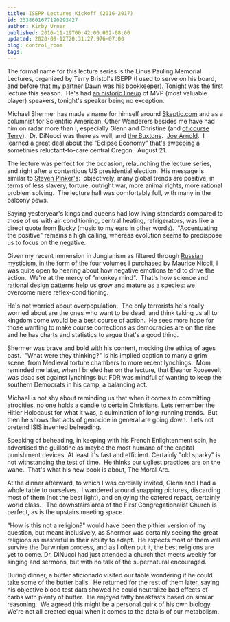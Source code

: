 ```yaml
---
title: ISEPP Lectures Kickoff (2016-2017)
id: 2338601677190293427
author: Kirby Urner
published: 2016-11-19T00:42:00.002-08:00
updated: 2020-09-12T20:31:27.976-07:00
blog: control_room
tags: 
---
```


[](https://www.flickr.com/photos/kirbyurner/albums/72157675484204600)

The formal name for this lecture series is the Linus Pauling Memorial Lectures, organized by Terry Bristol's ISEPP (I used to serve on his board, and before that my partner Dawn was his bookkeeper). Tonight was the first lecture this season.  He's had [an historic lineup](http://isepp.org/) of MVP (most valuable player) speakers, tonight's speaker being no exception.

Michael Shermer has made a name for himself around [Skeptic.com](http://skeptic.com/) and as a columnist for Scientific American. Other Wanderers besides me have had him on radar more than I, especially Glenn and Christine (and [of course Terry](http://mybizmo.blogspot.com/2015/05/engineering-as-moral-enterprise.html)).  Dr. DiNucci was there as well, and [the Buxtons](http://worldgame.blogspot.com/2006/10/libyan-eclipse.html).  [Joe Arnold](http://mybizmo.blogspot.com/2011/10/psychiatry-today.html).  I learned a great deal about the "Eclipse Economy" that's sweeping a sometimes reluctant-to-care central Oregon.  August 21.

The lecture was perfect for the occasion, relaunching the lecture series, and right after a contentious US presidential election.  His message is similar to [Steven Pinker's](https://www.amazon.com/Steven-Pinker/e/B000AQ3GGO/ref=dp_byline_cont_ebooks_1):  objectively, many global trends are positive, in terms of less slavery, torture, outright war, more animal rights, more rational problem solving.  The lecture hall was comfortably full, with many in the balcony pews.

Saying yesteryear's kings and queens had low living standards compared to those of us with air conditioning, central heating, refrigerators, was like a direct quote from Bucky (music to my ears in other words).  "Accentuating the positive" remains a high calling, whereas evolution seems to predispose us to focus on the negative.

Given my recent immersion in Jungianism as filtered through [Russian mysticism](http://mybizmo.blogspot.com/2016/10/mystics.html), in the form of the four volumes I purchased by Maurice Nicoll, I was quite open to hearing about how negative emotions tend to drive the action.  We're at the mercy of "monkey mind".  That's how science and rational design patterns help us grow and mature as a species: we overcome mere reflex-conditioning.

He's not worried about overpopulation.  The only terrorists he's really worried about are the ones who want to be dead, and think taking us all to kingdom come would be a best course of action.  He sees more hope for those wanting to make course corrections as democracies are on the rise and he has charts and statistics to argue that's a good thing.

Shermer was brave and bold with his content, mocking the ethics of ages past.  "What were they thinking?" is his implied caption to many a grim scene, from Medieval torture chambers to more recent lynchings.  Mom reminded me later, when I briefed her on the lecture, that Eleanor Roosevelt was dead set against lynchings but FDR was mindful of wanting to keep the southern Democrats in his camp, a balancing act.

Michael is not shy about reminding us that when it comes to committing atrocities, no one holds a candle to certain Christians. Lets remember the Hitler Holocaust for what it was, a culmination of long-running trends.  But then he shows that acts of genocide in general are going down.  Lets not pretend ISIS invented beheading.

Speaking of beheading, in keeping with his French Enlightenment spin, he advertised the guillotine as maybe the most humane of the capital punishment devices. At least it's fast and efficient. Certainly "old sparky" is not withstanding the test of time.  He thinks our ugliest practices are on the wane.  That's what his new book is about, The Moral Arc.

At the dinner afterward, to which I was cordially invited, Glenn and I had a whole table to ourselves.  I wandered around snapping pictures, discarding most of them (not the best light), and enjoying the catered repast, certainly world class.   The downstairs area of the First Congregationalist Church is perfect, as is the upstairs meeting space.

"How is this not a religion?" would have been the pithier version of my question, but meant inclusively, as Shermer was certainly seeing the great religions as masterful in their ability to adapt.  He expects most of them will survive the Darwinian process, and as I often put it, the best religions are yet to come. Dr. DiNucci had just attended a church that meets weekly for singing and sermons, but with no talk of the supernatural encouraged.

During dinner, a butter aficionado visited our table wondering if he could take some of the butter balls.  He returned for the rest of them later, saying his objective blood test data showed he could neutralize bad effects of carbs with plenty of butter.  He enjoyed fatty breakfasts based on similar reasoning.  We agreed this might be a personal quirk of his own biology.  We're not all created equal when it comes to the details of our metabolism.